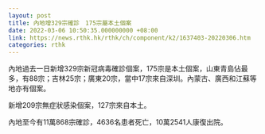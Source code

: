 ```yaml
---
layout: post
title: 內地增329宗確診　175宗屬本土個案
date: 2022-03-06 10:50:35.000000000 +08:00
link: https://news.rthk.hk/rthk/ch/component/k2/1637403-20220306.htm
categories: rthk
---
```


內地過去一日新增329宗新冠病毒確診個案，175宗是本土個案，山東青島佔最多，有88宗；吉林25宗；廣東20宗，當中17宗來自深圳。內蒙古、廣西和江蘇等地亦有個案。

新增209宗無症狀感染個案，127宗來自本土。

內地至今有11萬868宗確診，4636名患者死亡，10萬2541人康復出院。
